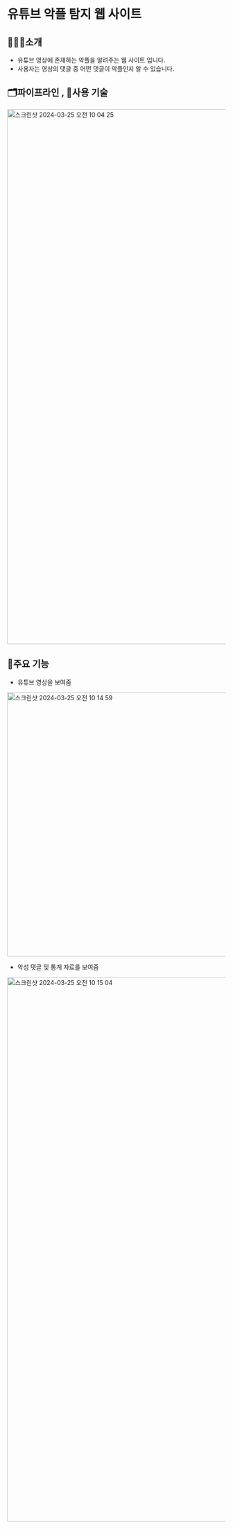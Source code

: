 # 유튜브 악플 탐지 웹 사이트

## 🧑🏻‍💻소개
- 유튜브 영상에 존재하는 악플을 알려주는 웹 사이트 입니다.
- 사용자는 영상의 댓글 중 어떤 댓글이 악플인지 알 수 있습니다.
  </br>

## 🗂파이프라인 , 🔧사용 기술
<img width="1232" alt="스크린샷 2024-03-25 오전 10 04 25" src="https://github.com/jaeyo03/Youtube-Comment-Filtering/assets/137462767/5110a5f2-b8e7-42bb-9a15-1012d8b67082">

## 🎉주요 기능
- 유튜브 영상을 보여줌
<img width="608" alt="스크린샷 2024-03-25 오전 10 14 59" src="https://github.com/jaeyo03/Youtube-Comment-Filtering/assets/137462767/12e2a83f-71eb-41ed-81f4-fd9110e622f2">

- 악성 댓글 및 통계 자료를 보여줌
<img width="1254" alt="스크린샷 2024-03-25 오전 10 15 04" src="https://github.com/jaeyo03/Youtube-Comment-Filtering/assets/137462767/ff6ac917-16c0-4ce2-a06b-de29b71ded56">







